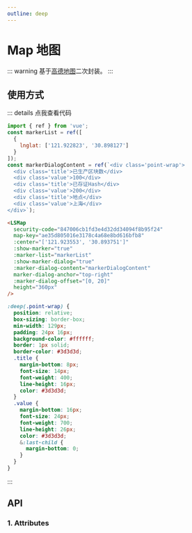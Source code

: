 ```yaml
---
outline: deep
---
```


# Map 地图

::: warning 基于[高德地图](https://www.npmjs.com/package/@amap/amap-jsapi-loader)二次封装。
:::

## 使用方式

<ClientOnly>
  <LSMap security-code="847006cb1fd3e4d32dd34094f8b95f24" map-key="ae35d805016e3178c4a68e8bd616bfb8" :center="['121.923553', '30.893751']" :show-marker="true" :marker-list="markerList" :show-marker-dialog="true" :marker-dialog-content="markerDialogContent" marker-dialog-anchor="top-right" :marker-dialog-offset="[0, 20]" height="360px" />
</ClientOnly>

::: details 点我查看代码

```js
import { ref } from 'vue';
const markerList = ref([
  {
    lnglat: ['121.922823', '30.898127']
  }
]);
const markerDialogContent = ref(`<div class='point-wrap'>
  <div class='title'>已生产区块数</div>
  <div class='value'>100</div>
  <div class='title'>已存证Hash</div>
  <div class='value'>200</div>
  <div class='title'>地点</div>
  <div class='value'>上海</div>
</div>`);
```

```html
<LSMap
  security-code="847006cb1fd3e4d32dd34094f8b95f24"
  map-key="ae35d805016e3178c4a68e8bd616bfb8"
  :center="['121.923553', '30.893751']"
  :show-marker="true"
  :marker-list="markerList"
  :show-marker-dialog="true"
  :marker-dialog-content="markerDialogContent"
  marker-dialog-anchor="top-right"
  :marker-dialog-offset="[0, 20]"
  height="360px"
/>
```

```scss
:deep(.point-wrap) {
  position: relative;
  box-sizing: border-box;
  min-width: 129px;
  padding: 24px 16px;
  background-color: #ffffff;
  border: 1px solid;
  border-color: #3d3d3d;
  .title {
    margin-bottom: 8px;
    font-size: 14px;
    font-weight: 400;
    line-height: 16px;
    color: #3d3d3d;
  }
  .value {
    margin-bottom: 16px;
    font-size: 24px;
    font-weight: 700;
    line-height: 26px;
    color: #3d3d3d;
    &:last-child {
      margin-bottom: 0;
    }
  }
}
```

:::

## API

### 1. Attributes

<ApiIntro :tableColumn="tableColumn" :tableData="tableData" />

<script setup>
import { tableColumn } from '../constant';
import { ref } from 'vue';

const markerList = ref([
  {
    lnglat: ['121.922823', '30.898127']
  }
])
const markerDialogContent = ref(`<div class='point-wrap'>
  <div class='title'>已生产区块数</div>
  <div class='value'>100</div>
  <div class='title'>已存证Hash</div>
  <div class='value'>200</div>
  <div class='title'>地点</div>
  <div class='value'>上海</div>
</div>`);


const tableData = ref([
  {
    name: 'securityCode',
    desc: '你申请的安全密钥',
    type: 'string',
    value: '-'
  },
  {
    name: 'mapKey',
    desc: '申请好的Web端开发者Key，首次调用 load 时必填',
    type: 'string',
    value: '-'
  },
  {
    name: 'width',
    desc: '地图宽度, 需带单位',
    type: 'string',
    value: '100%'
  },
  {
    name: 'height',
    desc: '地图高度, 需带单位',
    type: 'string',
    value: '300px'
  },
  {
    name: 'searchWord',
    desc: '搜索关键字, 只展示搜索结果的区域，其他区域覆盖不展示',
    type: 'string',
    value: '-'
  },
  {
    name: 'center',
    desc: '初始展示地图区域的中心点',
    type: 'array',
    value: '-'
  },
  {
    name: 'zoom',
    desc: '初始展示地图区域的缩放级别',
    type: 'number',
    value: '14'
  },
  {
    name: 'zooms',
    desc: '地图缩放范围',
    type: 'array',
    value: '[10, 20]'
  },
  {
    name: 'areaColor',
    desc: '地图覆盖区域的颜色',
    type: 'string',
    value: '#9BCFFA'
  },
  {
    name: 'showMarker',
    desc: '是否展示标记点',
    type: 'boolean',
    value: 'false'
  },
  {
    name: 'markerList',
    desc: `标记点经纬度列表, 支持多个标记点, 格式为:[{ lnglat: ['121.922823', '30.898127'] }]`,
    type: 'array',
    value: '[]'
  },
  {
    name: 'markerIcon',
    desc: '标记图标',
    type: 'object',
    value: '蓝色小图标'
  },
  {
    name: 'markerIconSize',
    desc: '标记图标大小, 数组形式为[宽度, 高度]',
    type: 'array',
    value: '[19, 32]'
  },
  {
    name: 'showMarkerDialog',
    desc: '鼠标移入标记是否显示弹窗数据',
    type: 'boolean',
    value: 'false'
  },
  {
    name: 'markerDialogContent',
    desc: '标记弹窗内容, html格式的字符串',
    type: 'string',
    value: '-'
  },
  {
    name: 'markerDialogAnchor',
    desc: `标记弹窗展示位置， 可选值为: 'top-left'
  / 'top-center'
  / 'top-right'
  / 'middle-left'
  / 'center'
  / 'middle-right'
  / 'bottom-left'
  / 'bottom-center'
  / 'bottom-right'`,
    type: 'string',
    value: 'middle-left'
  },
  {
    name: 'markerDialogOffset',
    desc: '标记弹窗偏移量， 数组形式为[水平偏移量, 垂直偏移量]',
    type: 'array',
    value: '[30, 0]'
  }
])
</script>

<style lang="scss" scoped>
:deep(.point-wrap) {
  position: relative;
  box-sizing: border-box;
  min-width: 129px;
  padding: 24px 16px;
  background-color: #ffffff;
  border: 1px solid;
  border-color: #3d3d3d;
  .title {
    margin-bottom: 8px;
    font-size: 14px;
    font-weight: 400;
    line-height: 16px;
    color: #3d3d3d;
  }
  .value {
    margin-bottom: 16px;
    font-size: 24px;
    font-weight: 700;
    line-height: 26px;
    color: #3d3d3d;
    &:last-child {
      margin-bottom: 0;
    }
  }
}
</style>
